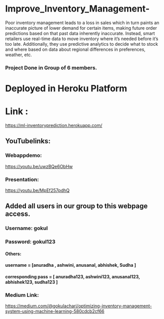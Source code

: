 # Improve_Inventory_Management-
Poor inventory management leads to a loss in sales which in turn paints an inaccurate picture of lower demand for certain items, making future order predictions based on that past data inherently inaccurate. Instead, smart retailers use real-time data to move inventory where it’s needed before it’s too late. Additionally, they use predictive analytics to decide what to stock and where based on data about regional differences in preferences, weather, etc.
### Project Done in Group of 6 members.
# Deployed in Heroku Platform
# Link :
https://ml-inventoryprediction.herokuapp.com/

## YouTubelinks:
### Webappdemo:
https://youtu.be/uwzBQe6ObHw

### Presentation:
https://youtu.be/MpEf257pdhQ

## Added all users in our group to this webpage access.
### Username: gokul
### Password: gokul123
#### Others:
#### username = [anuradha , ashwini, anusanal, abhishek, Sudha ]
#### corresponding pass = [ anuradha123, ashwini123, anusanal123, abhishek123, sudha123 ]

### Medium Link:
https://medium.com/@gokulachari/optimizing-inventory-management-system-using-machine-learning-580cdcb2cf66
